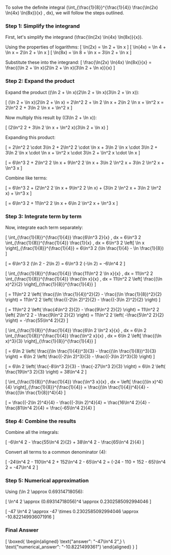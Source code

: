To solve the definite integral \(\int_{\frac{1}{8}}^{\frac{1}{4}} \frac{\ln(2x) \ln(4x) \ln(8x)}{x} \, dx\), we will follow the steps outlined.

### Step 1: Simplify the integrand

First, let's simplify the integrand \(\frac{\ln(2x) \ln(4x) \ln(8x)}{x}\).

Using the properties of logarithms:
\[
\ln(2x) = \ln 2 + \ln x
\]
\[
\ln(4x) = \ln 4 + \ln x = 2\ln 2 + \ln x
\]
\[
\ln(8x) = \ln 8 + \ln x = 3\ln 2 + \ln x
\]

Substitute these into the integrand:
\[
\frac{\ln(2x) \ln(4x) \ln(8x)}{x} = \frac{(\ln 2 + \ln x)(2\ln 2 + \ln x)(3\ln 2 + \ln x)}{x}
\]

### Step 2: Expand the product

Expand the product \((\ln 2 + \ln x)(2\ln 2 + \ln x)(3\ln 2 + \ln x)\):

\[
(\ln 2 + \ln x)(2\ln 2 + \ln x) = 2\ln^2 2 + \ln 2 \ln x + 2\ln 2 \ln x + \ln^2 x = 2\ln^2 2 + 3\ln 2 \ln x + \ln^2 x
\]

Now multiply this result by \((3\ln 2 + \ln x)\):

\[
(2\ln^2 2 + 3\ln 2 \ln x + \ln^2 x)(3\ln 2 + \ln x)
\]

Expanding this product:

\[
= 2\ln^2 2 \cdot 3\ln 2 + 2\ln^2 2 \cdot \ln x + 3\ln 2 \ln x \cdot 3\ln 2 + 3\ln 2 \ln x \cdot \ln x + \ln^2 x \cdot 3\ln 2 + \ln^2 x \cdot \ln x
\]

\[
= 6\ln^3 2 + 2\ln^2 2 \ln x + 9\ln^2 2 \ln x + 3\ln 2 \ln^2 x + 3\ln 2 \ln^2 x + \ln^3 x
\]

Combine like terms:

\[
= 6\ln^3 2 + (2\ln^2 2 \ln x + 9\ln^2 2 \ln x) + (3\ln 2 \ln^2 x + 3\ln 2 \ln^2 x) + \ln^3 x
\]

\[
= 6\ln^3 2 + 11\ln^2 2 \ln x + 6\ln 2 \ln^2 x + \ln^3 x
\]

### Step 3: Integrate term by term

Now, integrate each term separately:

\[
\int_{\frac{1}{8}}^{\frac{1}{4}} \frac{6\ln^3 2}{x} \, dx = 6\ln^3 2 \int_{\frac{1}{8}}^{\frac{1}{4}} \frac{1}{x} \, dx = 6\ln^3 2 \left[ \ln x \right]_{\frac{1}{8}}^{\frac{1}{4}} = 6\ln^3 2 (\ln \frac{1}{4} - \ln \frac{1}{8})
\]

\[
= 6\ln^3 2 (\ln 2 - 2\ln 2) = 6\ln^3 2 (-\ln 2) = -6\ln^4 2
\]

\[
\int_{\frac{1}{8}}^{\frac{1}{4}} \frac{11\ln^2 2 \ln x}{x} \, dx = 11\ln^2 2 \int_{\frac{1}{8}}^{\frac{1}{4}} \frac{\ln x}{x} \, dx = 11\ln^2 2 \left[ \frac{(\ln x)^2}{2} \right]_{\frac{1}{8}}^{\frac{1}{4}}
\]

\[
= 11\ln^2 2 \left( \frac{(\ln \frac{1}{4})^2}{2} - \frac{(\ln \frac{1}{8})^2}{2} \right) = 11\ln^2 2 \left( \frac{(-2\ln 2)^2}{2} - \frac{(-3\ln 2)^2}{2} \right)
\]

\[
= 11\ln^2 2 \left( \frac{4\ln^2 2}{2} - \frac{9\ln^2 2}{2} \right) = 11\ln^2 2 \left( 2\ln^2 2 - \frac{9\ln^2 2}{2} \right) = 11\ln^2 2 \left( -\frac{5\ln^2 2}{2} \right) = -\frac{55\ln^4 2}{2}
\]

\[
\int_{\frac{1}{8}}^{\frac{1}{4}} \frac{6\ln 2 \ln^2 x}{x} \, dx = 6\ln 2 \int_{\frac{1}{8}}^{\frac{1}{4}} \frac{\ln^2 x}{x} \, dx = 6\ln 2 \left[ \frac{(\ln x)^3}{3} \right]_{\frac{1}{8}}^{\frac{1}{4}}
\]

\[
= 6\ln 2 \left( \frac{(\ln \frac{1}{4})^3}{3} - \frac{(\ln \frac{1}{8})^3}{3} \right) = 6\ln 2 \left( \frac{(-2\ln 2)^3}{3} - \frac{(-3\ln 2)^3}{3} \right)
\]

\[
= 6\ln 2 \left( \frac{-8\ln^3 2}{3} - \frac{-27\ln^3 2}{3} \right) = 6\ln 2 \left( \frac{19\ln^3 2}{3} \right) = 38\ln^4 2
\]

\[
\int_{\frac{1}{8}}^{\frac{1}{4}} \frac{\ln^3 x}{x} \, dx = \left[ \frac{(\ln x)^4}{4} \right]_{\frac{1}{8}}^{\frac{1}{4}} = \frac{(\ln \frac{1}{4})^4}{4} - \frac{(\ln \frac{1}{8})^4}{4}
\]

\[
= \frac{(-2\ln 2)^4}{4} - \frac{(-3\ln 2)^4}{4} = \frac{16\ln^4 2}{4} - \frac{81\ln^4 2}{4} = \frac{-65\ln^4 2}{4}
\]

### Step 4: Combine the results

Combine all the integrals:

\[
-6\ln^4 2 - \frac{55\ln^4 2}{2} + 38\ln^4 2 - \frac{65\ln^4 2}{4}
\]

Convert all terms to a common denominator (4):

\[
-24\ln^4 2 - 110\ln^4 2 + 152\ln^4 2 - 65\ln^4 2 = (-24 - 110 + 152 - 65)\ln^4 2 = -47\ln^4 2
\]

### Step 5: Numerical approximation

Using \(\ln 2 \approx 0.69314718056\):

\[
\ln^4 2 \approx (0.69314718056)^4 \approx 0.2302585092994046
\]

\[
-47 \ln^4 2 \approx -47 \times 0.2302585092994046 \approx -10.822149936071916
\]

### Final Answer

\[
\boxed{
\begin{aligned}
\text{"answer": "-47\ln^4 2",} \\
\text{"numerical_answer": "-10.8221499361"}
\end{aligned}
}
\]